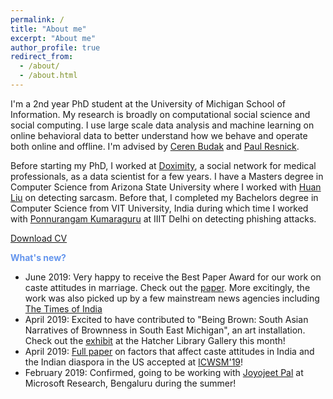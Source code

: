 ```yaml
---
permalink: /
title: "About me"
excerpt: "About me"
author_profile: true
redirect_from: 
  - /about/
  - /about.html
---
```

I'm a 2nd year PhD student at the University of Michigan School of Information. My research is broadly on computational social science and social computing. I use large scale data analysis and machine learning on online behavioral data to better understand how we behave and operate both online and offline. I'm advised by [Ceren Budak](http://cbudak.com/index.html) and [Paul Resnick](http://presnick.people.si.umich.edu/).

Before starting my PhD, I worked at [Doximity](https://www.doximity.com/), a social network for medical professionals, as a data scientist for a few years. I have a Masters degree in Computer Science from Arizona State University where I worked with [Huan Liu](http://www.public.asu.edu/~huanliu/) on detecting sarcasm. Before that, I completed my Bachelors degree in Computer Science from VIT University, India during which time I worked with [Ponnurangam Kumaraguru](https://www.iiitd.ac.in/pk) at IIIT Delhi on detecting phishing attacks. 

[Download CV](http://ashwin-r.github.io/files/ashwin_rajadesingan_resume.pdf)

<span style="color:CornflowerBlue">**What's new?**</span>
- June 2019: Very happy to receive the Best Paper Award for our work on caste attitudes in marriage. Check out the [paper](https://ashwinrajadesingan.com/files/camera_ready_icwsm.pdf). More excitingly, the work was also picked up by a few mainstream news agencies including [The Times of India](https://web.archive.org/web/20190617021447/https://timesofindia.indiatimes.com/india/indian-matrimonial-sites-show-shift-in-attitude-towards-intercaste-marriage-study/articleshow/69812375.cms)<br>
- April 2019: Excited to have contributed to "Being Brown: South Asian Narratives of Brownness in South East Michigan", an art installation. Check out the [exhibit](https://www.lib.umich.edu/events/being-brown-south-asian-narratives-brownness-southeast-michigan) at the Hatcher Library Gallery this month!<br>
- April 2019: [Full paper](https://arxiv.org/pdf/1904.04176.pdf) on factors that affect caste attitudes in India and the Indian diaspora in the US accepted at [ICWSM'19](https://www.icwsm.org/2019/index.php)!<br>
- February 2019: Confirmed, going to be working with [Joyojeet Pal](https://joyojeet.people.si.umich.edu/) at Microsoft Research, Bengaluru during the summer!

